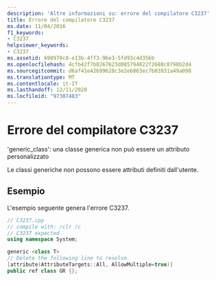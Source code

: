 ```yaml
---
description: 'Altre informazioni su: errore del compilatore C3237'
title: Errore del compilatore C3237
ms.date: 11/04/2016
f1_keywords:
- C3237
helpviewer_keywords:
- C3237
ms.assetid: 690970c8-e13b-4ff3-96e3-5fd93c4d356b
ms.openlocfilehash: 4cfb42f7b8267623d085794822f2688c8798b2d4
ms.sourcegitcommit: d6af41e42699628c3e2e6063ec7b03931a49a098
ms.translationtype: MT
ms.contentlocale: it-IT
ms.lasthandoff: 12/11/2020
ms.locfileid: "97307483"
---
```

# <a name="compiler-error-c3237"></a>Errore del compilatore C3237

'generic_class': una classe generica non può essere un attributo personalizzato

Le classi generiche non possono essere attributi definiti dall'utente.

## <a name="example"></a>Esempio

L'esempio seguente genera l'errore C3237.

```cpp
// C3237.cpp
// compile with: /clr /c
// C3237 expected
using namespace System;

generic <class T>
// Delete the following line to resolve.
[attribute(AttributeTargets::All, AllowMultiple=true)]
public ref class GR {};
```
